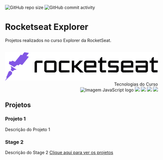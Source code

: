 ![GitHub repo size](https://img.shields.io/github/repo-size/douglaSantoSilva/Rocketseat-Explorer-Projects?style=flat-square)
![GitHub commit activity](https://img.shields.io/github/commit-activity/m/douglaSantoSilva/Rocketseat-Explorer-Projects?style=flat-square)
# Rocketseat Explorer
Projetos realizados no curso Explorer da RocketSeat.
</br>
</br>
<div align="center">
  <img src="https://raw.githubusercontent.com/Rocketseat/awesome/master/assets/logo_rocketseat.png" alt="Imagem de um Astronauta">
</div>

<div align="right">
  Tecnologias do Curso
<div>
   <img widht="30px" height="30px" src="https://cdn.jsdelivr.net/gh/devicons/devicon/icons/javascript/javascript-original.svg" alt="Imagem JavaScript logo" />
   <img widht="30px" height="30px" src="https://cdn.jsdelivr.net/gh/devicons/devicon/icons/html5/html5-original.svg" />
   <img widht="30px" height="30px" src="https://cdn.jsdelivr.net/gh/devicons/devicon/icons/css3/css3-original.svg" />
   <img widht="30px" height="30px" src="https://cdn.jsdelivr.net/gh/devicons/devicon/icons/nodejs/nodejs-original.svg" />
   <img widht="30px" height="30px" src="https://cdn.jsdelivr.net/gh/devicons/devicon/icons/react/react-original.svg" />
</div>
</div>


## Projetos

### Projeto 1
Descrição do Projeto 1

### Stage 2
Descrição do Stage 2
[Clique aqui para ver os projetos](https://github.com/douglaSantoSilva/Explorer/tree/master/stage_2)

